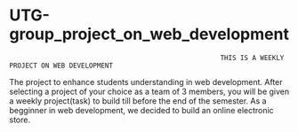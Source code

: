 # UTG-group_project_on_web_development
                                                         THIS IS A WEEKLY PROJECT ON WEB DEVELOPMENT
The project to enhance students understanding in web development. After selecting a project of your choice as a team of 3 members, you will be given a weekly project(task) to build till before the end of the semester. As a begginner in web development, we decided to build an online electronic store.
